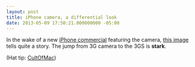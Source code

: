 ```yaml
---
layout: post
title: iPhone camera, a differential look
date: 2013-05-09 17:50:21.000000000 -05:00
---
```

<p>In the wake of a new <a href="http://youtu.be/NoVW62mwSQQ">iPhone commercial</a> featuring the camera, <a href="http://i.imgur.com/5q7UHwJ.jpg">this image</a> tells quite a story. The jump from 3G camera to the 3GS is <strong>stark</strong>.</p>

<p>(Hat tip: <a href="http://www.cultofmac.com/226883/heres-how-much-the-iphone-camera-has-improved-and-the-images-to-prove-it/">CultOfMac</a>)</p>
